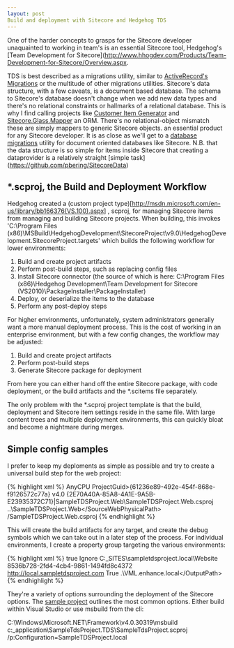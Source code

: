 ```yaml
---
layout: post
Build and deployment with Sitecore and Hedgehog TDS
---
```


One of the harder concepts to grasps for the Sitecore developer unaquainted
to working in team's is an essential Sitecore tool, Hedgehog's 
[Team Development for Sitecore](http://www.hhogdev.com/Products/Team-Development-for-Sitecore/Overview.aspx.

TDS is best described as a migrations utility, similar to [ActiveRecord's Migrations](http://guides.rubyonrails.org/migrations.html)
or the multitude of other migrations utilities.
Sitecore's data structure, with a few caveats, is a document based database. The schema
to Sitecore's database doesn't change when we add new data types and there's no relational
constraints or hallmarks of a relational database. This is why I find calling projects
like [Customer Item Generator](https://github.com/Velir/Custom-Item-Generator) and 
[Sitecore.Glass.Mapper](https://github.com/Glass-lu/Glass.Sitecore.Mapper) an ORM. There's
no relational-object mismatch these are simply mappers to generic Sitecore objects.
an essential product for any Sitecore developer. It is as close as we'll
get to a [database migrations](http://guides.rubyonrails.org/migrations.html)
utility for document oriented databases like Sitecore. N.B. that the data structure
is so simple for items inside Sitecore that creating a dataprovider is a relatively
straight [simple task] (https://github.com/pbering/SitecoreData)

## *.scproj, the Build and Deployment Workflow

Hedgehog created a (custom project type)[http://msdn.microsoft.com/en-us/library/bb166376(VS.100).aspx]
, scproj, for managing Sitecore items from managing and building Sitecore projects. When building, this
invokes 'C:\Program Files (x86)\MSBuild\HedgehogDevelopment\SitecoreProject\v9.0\HedgehogDevelopment.SitecoreProject.targets'
which builds the following workflow for lower environments:

1. Build and create project artifacts
2. Perform post-build steps, such as replacing config files
3. Install Sitecore connector (the source of which is here: C:\Program Files (x86)\Hedgehog Development\Team Development for Sitecore (VS2010)\PackageInstaller\PackageInstaller)
4. Deploy, or deserialize the items to the database
5. Perform any post-deploy steps

For higher environments, unfortunately, system administrators generally want a more manual deployment process.
This is the cost of working in an enterprise environment, but with a few config changes, the workflow may be
adjusted:

1. Build and create project artifacts
2. Perform post-build steps
3. Generate Sitecore package for deployment

From here you can either hand off the entire Sitecore package, with code deployment, or the build artifacts and the
*.scitems file separately.

The only problem with the *.scproj project template is that the build, deployment and Sitecore item settings
reside in the same file. With large content trees and multiple deployment environments, this can quickly bloat
and become a nightmare during merges.

## Simple config samples

I prefer to keep my deploments as simple as possible and try to create a universal build step for the web project:

{% highlight xml %}
  <PropertyGroup>
    <Configuration Condition=" '$(Configuration)' == '' ">
    </Configuration>
    <Platform Condition=" '$(Platform)' == '' ">AnyCPU</Platform>
    ProjectGuid>{61236e89-492e-454f-868e-f9126572c77a}</ProjectGuid>
    <TargetFrameworkVersion>v4.0</TargetFrameworkVersion>
    <SourceWebProject>{2E70A40A-85A8-4A1E-9A5B-E23935372C71}|SampleTDSProject.Web\SampleTDSProject.Web.csproj</SourceWebProject>
    <SourceWebPhysicalPath>..\SampleTDSProject.Web\</SourceWebPhysicalPath>
    <SourceWebVirtualPath>/SampleTDSProject.Web.csproj</SourceWebVirtualPath>
  </PropertyGroup>
{% endhighlight %}

This will create the build artifacts for any target, and create the debug symbols which we can
take out in a later step of the process. For individual environments, I create a property group
targeting the various environments:

{% highlight xml %}
  <PropertyGroup Condition=" '$(Configuration)' == 'SampleTDSProject.local' ">
    <DebugSymbols>true</DebugSymbols>
    <RecursiveDeployAction>Ignore</RecursiveDeployAction>
    <SitecoreDeployFolder>C:\_SITES\sampletdsproject.local\Website</SitecoreDeployFolder>
    <SitecoreAccessGuid>8536b728-2fd4-4cb4-9861-1494fd8c4372</SitecoreAccessGuid>
    <SitecoreWebUrl>http://local.sampletdsproject.com</SitecoreWebUrl>
    <InstallSitecoreConnector>True</InstallSitecoreConnector>
    <OutputPath>.\VML.enhance.local\</OutputPath>
  </PropertyGroup>
{% endhighlight %}

They're a variety of options surrounding the deployment of the Sitecore options. The
[sample project](http://www.hhogdev.com/~/media/Files/Products/Team_Development/TDS-Sample.zip)
outlines the most common options. Either build within Visual Studio or use msbuild from the cli:

C:\Windows\Microsoft.NET\Framework\v4.0.30319\msbuild c:\_application\SampleTdsProject.TDS\SampleTdsProject.scproj /p:Configuration=SampleTDSProject.local